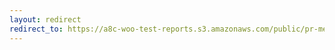 ```yaml
---
layout: redirect
redirect_to: https://a8c-woo-test-reports.s3.amazonaws.com/public/pr-merge/43163/e2e/index.html
---
```

